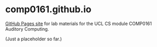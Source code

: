 # comp0161.github.io

[GitHub Pages site](https://comp0161.github.io) for lab materials for the UCL CS module COMP0161 Auditory Computing.

(Just a placeholder so far.)

